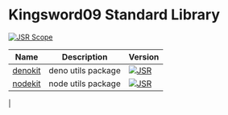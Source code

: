 # Kingsword09 Standard Library

[![JSR Scope](https://jsr.io/badges/@kingsword09)](https://jsr.io/@kingsword09)

| Name                          | Description        | Version                                                                                   |
| ----------------------------- | ------------------ | ----------------------------------------------------------------------------------------- |
| [denokit](./packages/denokit) | deno utils package | [![JSR](https://jsr.io/badges/@kingsword09/denokit)](https://jsr.io/@kingsword09/denokit) |
| [nodekit](./packages/nodekit) | node utils package | [![JSR](https://jsr.io/badges/@kingsword09/nodekit)](https://jsr.io/@kingsword09/nodekit) |

|
